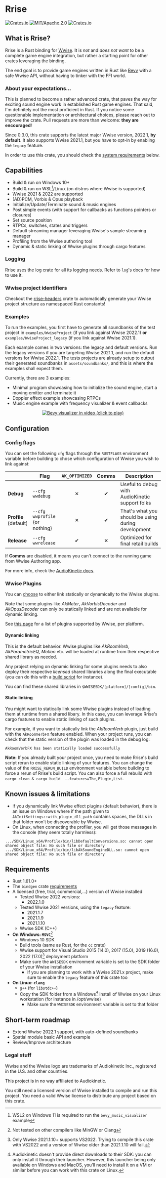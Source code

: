 # Rrise

[![Crates.io](https://img.shields.io/crates/v/rrise.svg)](https://crates.io/crates/rrise)
[![MIT/Apache 2.0](https://img.shields.io/badge/license-MIT%2FApache-blue.svg)](./LICENSE)
[![Crates.io](https://img.shields.io/crates/d/rrise.svg)](https://crates.io/crates/rrise)

## What is Rrise?
Rrise is a Rust binding for [Wwise](https://www.audiokinetic.com/en/products/wwise). It is _not_ and *does not want* to 
be a complete game engine integration, but rather a starting point for other crates leveraging the binding.

The end goal is to provide game engines written in Rust like [Bevy](https://github.com/bevyengine/bevy) with a safe 
Wwise API, without having to tinker with the FFI world.

### About your expectations...
This is planned to become a rather advanced crate, that paves the way for exciting sound engine work in established Rust
game engines. That said, I'm definitely not the most proficient in Rust. If you notice some questionable implementation 
or architectural choices, please reach out to improve the crate. Pull requests are more than welcome: **they are 
encouraged**!

Since 0.3.0, this crate supports the latest major Wwise version, 2022.1, **by default**. It also supports Wwise 2021.1, but you have to 
opt-in by enabling the `legacy` feature.

In order to use this crate, you should check the [system requirements](#Requirements) below.

## Capabilities
- Build & run on Windows 10+
- Build & run on WSL[^0]/Linux (on distros where Wwise is supported)
- Wwise 2021 & 2022 are supported
- (AD)PCM, Vorbis & Opus playback
- Initialize/Update/Terminate sound & music engines
- Post simple events (with support for callbacks as functions pointers or closures)
- Set source position
- RTPCs, switches, states and triggers
- Default streaming manager leveraging Wwise's sample streaming manager
- Profiling from the Wwise authoring tool
- Dynamic & static linking of Wwise plugins through cargo features

[^0]: WSL2 on Windows 11 is required to run the `bevy_music_visualizer` example

### Logging
Rrise uses the [log](https://docs.rs/log/latest/log/index.html) crate for all its logging needs. Refer to `log`'s
docs for how to use it.

### Wwise project identifiers
Checkout the [rrise-headers](/rrise-headers) crate to automatically generate your Wwise project structure as namespaced
Rust constants!

### Examples
To run the examples, you first have to generate all soundbanks of the test project in `examples/WwiseProject` 
(if you link against Wwise 2022.1) **or** `examples/WwiseProject_legacy` (if you link against Wwise 2021.1).

Each example comes in two versions: the legacy and default versions. Run the legacy versions if you are targeting 
Wwise 2021.1, and run the default versions for Wwise 2022.1. The tests projects are already setup to output
their generated soundbanks in `assets/soundbanks/`, and this is where the examples shall expect them.

Currently, there are 3 examples:
- Minimal program showcasing how to initialize the sound engine, start a moving emitter and terminate it
- Doppler effect example showcasing RTPCs
- Music engine example with frequency visualizer & event callbacks

<p align="center">
  <a href="https://www.youtube.com/watch?v=W_GUGTm2BcA" title="Music engine example with frequency visualizer" rel="noreferrer noopener" target="_blank">
    <img src="images/bevy_music_visualizer.png" alt="Bevy visualizer in video (click to play)" style="max-width: 100%;" />
  </a>
</p>

## Configuration

### Config flags
You can set the following `cfg` flags through the `RUSTFLAGS` environment variable before building to chose which 
configuration of Wwise you wish to link against:

|                           | Flag                               | `AK_OPTIMIZED` | Comms | Description                                        |
|---------------------------|------------------------------------|:--------------:|:-----:|----------------------------------------------------|
| **Debug**                 | `--cfg wwdebug`                    |       ✕        |   ✔   | Useful to debug with AudioKinetic support folks    |
| **Profile**<br/>(default) | `--cfg wwprofile`<br/>(or nothing) |       ✕        |   ✔   | That's what you should be using during development |
| **Release**               | `--cfg wwrelease`                  |       ✔        |   ✕   | Optimized for final retail builds                  |

If **Comms** are disabled, it means you can't connect to the running game from Wwise Authoring app.

For more info, check the [AudioKinetic docs](https://www.audiokinetic.com/library/edge/?source=SDK&id=goingfurther_builds.html#wwise_sdk_build_config).

### Wwise Plugins
You can [choose](https://www.audiokinetic.com/library/edge/?source=SDK&id=soundengine_integration_plugins.html) to 
either link statically or dynamically to the Wwise plugins.

Note that some plugins like _AkMeter_, _AkVorbisDecoder_ and _AkOpusDecoder_ can only be statically linked and are not 
available for dynamic linking.

See [this page](https://www.audiokinetic.com/library/edge/?source=SDK&id=goingfurther_builds.html#wwise_sdk_lib_dependency_requirements_plugins)
for a list of plugins supported by Wwise, per platform.

#### Dynamic linking
This is the default behavior. Wwise plugins like _AkRoomVerb_, _AkParametricEQ_, _Motion_ etc. will be loaded at 
runtime from their respective shared library as needed.

Any project relying on dynamic linking for some plugins needs to also deploy their respective *licensed* shared 
libraries along the final executable (you can do this with a 
[build script](https://doc.rust-lang.org/cargo/reference/build-scripts.html) for instance).

You can find these shared libraries in `$WWISESDK/[platform]/[config]/bin`.

#### Static linking
You might want to statically link some Wwise plugins instead of loading them at runtime from a shared libary. In 
this case, you can leverage Rrise's cargo features to enable static linking of such plugins.

For example, if you want to statically link the _AkRoomVerb_ plugin, just build with the `AkRoomVerbFX` feature 
enabled. When your project runs, you can check that the static version of the plugin was loaded in the debug log:
```
AkRoomVerbFX has been statically loaded successfully
```
**Note:** If you already built your project once, you need to make Rrise's build script rerun to enable static 
linking of your features. You can change the value of the `RRISE_RERUN_BUILD` environment variable before building to 
force a rerun of Rrise's build script. You can also force a full rebuild with `cargo clean & cargo build 
--features=The,Plugin,List`. 

## Known issues & limitations
- If you dynamically link Wwise effect plugins (default behavior), there is an issue on Windows where if the path given
to `AkInitSettings::with_plugin_dll_path` contains spaces, the DLLs in that folder won't be discoverable by Wwise.
- On Linux, when connecting the profiler, you will get those messages in the console (they seem totally harmless):
```
.../SDK/Linux_x64/Profile/bin/libDefaultConversions.so: cannot open shared object file: No such file or directory
.../SDK/Linux_x64/Profile/bin/libAkSoundEngineDLL.so: cannot open shared object file: No such file or directory
```

## Requirements
- Rust 1.61.0+
- The `bindgen` crate [requirements](https://github.com/rust-lang/rust-bindgen/blob/master/book/src/requirements.md)
- A licensed (free, trial, commercial,...) version of Wwise installed
  - Tested Wwise 2022 versions:
    - 2022.1.0
  - Tested Wwise 2021 versions, using the `legacy` feature:
    - 2021.1.7
    - 2021.1.9
    - 2021.1.10
  - Wwise SDK (C++)
- **On Windows: `MSVC`**[^1]
  - Windows 10 SDK
  - Build tools (same as Rust, for the `cc` crate)
  - Wwise support for Visual Studio 2015 (14.0), 2017 (15.0), 2019 (16.0), 2022 (17.0)[^2] deployment platform
  - Make sure the `WWISESDK` environment variable is set to the SDK folder of your Wwise installation
    - If you are planning to work with a Wwise 2021.x project, make sure to enable the `legacy` feature of this crate too
- **On Linux: `clang`**
  - `g++` (for `libstdc++`)
  - Copy the SDK folder from a Windows[^3] install of Wwise on your Linux workstation (for instance in /opt/wwise)
    - Make sure the `WWISESDK` environment variable is set to that folder

[^1]: Not tested on other compilers like MinGW or Clang

[^2]: Only Wwise 2021.1.10+ supports VS2022. Trying to compile this crate with VS2022 and a version of Wwise older than
2021.1.10 will fail.

[^3]: Audiokinetic doesn't provide direct downloads to their SDK: you can only install it through their launcher. 
However, this launcher being only available on Windows and MacOS, you'll need to install it on a VM or similar before 
you can work with this crate on Linux.

## Short-term roadmap
- Extend Wwise 2022.1 support, with auto-defined soundbanks
- Spatial module basic API and example
- Review/Improve architecture

### Legal stuff
Wwise and the Wwise logo are trademarks of Audiokinetic Inc., registered in the U.S. and other countries.

This project is in no way affiliated to Audiokinetic.

You still need a licensed version of Wwise installed to compile and run this project. You need a valid Wwise license 
to distribute any project based on this crate.